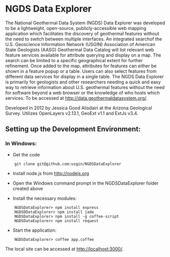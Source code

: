 # NGDS Data Explorer

The National Geothermal Data System (NGDS) Data Explorer was developed to be a lightweight, open-source, publicly-accessible web mapping application which facilitates the discovery of geothermal features without the need to switch between multiple interfaces. An integrated searchof the U.S. Geoscience Information Network (USGIN) Association of American State Geologists (AASG) Geothermal Data Catalog will list relevant web feature services available for attribute querying and display on a map. The search can be limited to a specific geographical extent for further refinement. Once added to the map, attributes for features can either be shown in a feature popup or a table. Users can also select features from different data services for display in a single table. The NGDS Data Explorer is primarily for geologists and other researchers needing a quick and easy way to retrieve information about U.S. geothermal features without the need for software beyond a web browser or the knowledge of who hosts which services. To be accessed at http://data.geothermaldatasystem.org/.

Developed in 2012 by Jessica Good Alisdairi at the Arizona Geological Survey. 
Utilizes OpenLayers v2.13.1, GeoExt v1.1 and ExtJs v3.4.

## Setting up the Development Environment:

### In Windows:

* Get the code
```
    git clone git@github.com:usgin/NGDSDataExplorer
```	
* Install node.js from http://nodejs.org

* Open the Windows command prompt in the NGDSDataExplorer folder created above
* Install the necessary modules:
```
    NGDSDataExplorer> npm install express
    NGDSDDataExplorer> npm install jade
    NGDSDataExplorer> npm install -g coffee-script
    NGDSDataExplorer> npm install request
```
* Start the application:
```
    NGDSDataExplorer> coffee app.coffee
```
The local site can be accessed at [http://localhost:3000/](http://localhost:3000/).